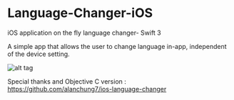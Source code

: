 # Language-Changer-iOS
iOS application on the fly language changer- Swift 3

A simple app that allows the user to change language in-app, independent of the device setting.

![alt tag](http://i67.tinypic.com/20r4mdy.jpg)

Special thanks and Objective C version : https://github.com/alanchung7/ios-language-changer
